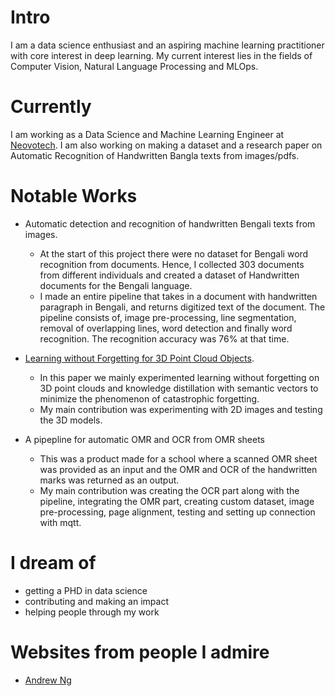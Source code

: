 # Intro

I am a data science enthusiast and an aspiring machine learning practitioner with core interest in deep learning. My current interest lies in the fields of Computer Vision, Natural Language Processing and
MLOps.

# Currently

I am working as a Data Science and Machine Learning Engineer at [Neovotech](https://www.neovotech.com/). I am also working on making a dataset and a research paper on Automatic Recognition of Handwritten Bangla texts from images/pdfs.

# Notable Works

- Automatic detection and recognition of handwritten Bengali texts from images.
    * At the start of this project there were no dataset for Bengali word recognition from documents. Hence, I collected 303 documents from different individuals and created a dataset of Handwritten documents for the Bengali language. 
    * I made an entire pipeline that takes in a document with handwritten paragraph in Bengali, and returns digitized text of the document. The pipeline consists of, image pre-processing, line segmentation, removal of overlapping lines, word detection and finally word recognition. The recognition accuracy was 76% at that time.

- [Learning without Forgetting for 3D Point Cloud Objects](https://arxiv.org/pdf/2106.14275v1.pdf). 
    * In this paper we mainly experimented learning without forgetting on 3D point clouds and knowledge distillation with semantic vectors to minimize the phenomenon of catastrophic forgetting.
    * My main contribution was experimenting with 2D images and testing the 3D models. 

- A pipepline for automatic OMR and OCR from OMR sheets
    * This was a product made for a school where a scanned OMR sheet was provided as an input and the OMR and OCR of the handwritten marks was returned as an output.
    * My main contribution was creating the OCR part along with the pipeline, integrating the OMR part, creating custom dataset, image pre-processing, page alignment, testing and setting up connection with mqtt.

# I dream of

- getting a PHD in data science
- contributing and making an impact  
- helping people through my work

# Websites from people I admire

- [Andrew Ng](https://www.andrewng.org/courses/)

